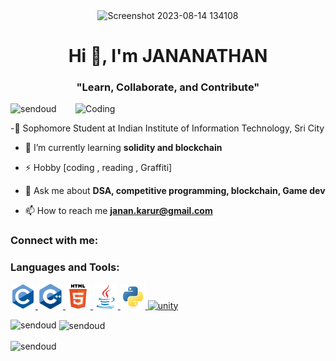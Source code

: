 

<div align="center">
<img alt="Screenshot 2023-08-14 134108" src="https://cdn.discordapp.com/attachments/1071307727848095905/1154802132948619414/WhatsApp_Image_2023-09-22_at_19.50.51.jpg">
</div>

<h1 align="center">Hi 👋, I'm JANANATHAN</h1>
<h3 align="center">"Learn, Collaborate, and Contribute"</h3>

<img align="right" alt="Coding" width="400" src="https://tenor.com/view/hello-world-gif-18564330">

<p align="left"> <img src="https://komarev.com/ghpvc/?username=sendoud&label=Profile%20views&color=0e75b6&style=flat" alt="sendoud" /> </p>

-🔭 Sophomore Student at Indian Institute of Information Technology, Sri City

- 🌱 I’m currently learning **solidity and blockchain**

- ⚡ Hobby [coding , reading , Graffiti]

- 💬 Ask me about **DSA, competitive programming, blockchain, Game dev**

- 📫 How to reach me **janan.karur@gmail.com**

<h3 align="left">Connect with me:</h3>
<p align="left">
</p>

<h3 align="left">Languages and Tools:</h3>
<p align="left"> <a href="https://www.cprogramming.com/" target="_blank" rel="noreferrer"> <img src="https://raw.githubusercontent.com/devicons/devicon/master/icons/c/c-original.svg" alt="c" width="40" height="40"/> </a> <a href="https://www.w3schools.com/cpp/" target="_blank" rel="noreferrer"> <img src="https://raw.githubusercontent.com/devicons/devicon/master/icons/cplusplus/cplusplus-original.svg" alt="cplusplus" width="40" height="40"/> </a> <a href="https://www.w3.org/html/" target="_blank" rel="noreferrer"> <img src="https://raw.githubusercontent.com/devicons/devicon/master/icons/html5/html5-original-wordmark.svg" alt="html5" width="40" height="40"/> </a> <a href="https://www.java.com" target="_blank" rel="noreferrer"> <img src="https://raw.githubusercontent.com/devicons/devicon/master/icons/java/java-original.svg" alt="java" width="40" height="40"/> </a> <a href="https://www.python.org" target="_blank" rel="noreferrer"> <img src="https://raw.githubusercontent.com/devicons/devicon/master/icons/python/python-original.svg" alt="python" width="40" height="40"/> </a> <a href="https://unity.com/" target="_blank" rel="noreferrer"> <img src="https://www.vectorlogo.zone/logos/unity3d/unity3d-icon.svg" alt="unity" width="40" height="40"/> </a> </p>

<p><img align="left" src="https://github-readme-stats.vercel.app/api/top-langs?username=sendoud&show_icons=true&locale=en&layout=compact" alt="sendoud" /></p>

<p>&nbsp;<img align="center" src="https://github-readme-stats.vercel.app/api?username=sendoud&show_icons=true&locale=en" alt="sendoud" /></p>

<p><img align="center" src="https://github-readme-streak-stats.herokuapp.com/?user=sendoud&" alt="sendoud" /></p>
